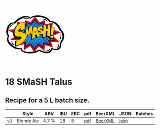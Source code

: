 ![logo](./18_SMaSH_Talus.jpeg)

# 18 SMaSH Talus

## Recipe for a 5 L batch size.

|    | Style | ABV | IBU | EBC | pdf | BeerXML | JSON | Batches |
|----|-------|-----|-----|-----|-----|---------|------|---------|
| v1 | Blonde Ale | 4.7 % | 18 | 8 | [pdf](./18_SMaSH_Talus.pdf) | [BeerXML](./18_SMaSH_Talus.xml) | [json](./18_SMaSH_Talus.json) | |
